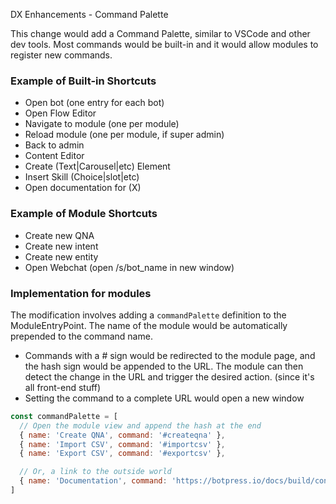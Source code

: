 DX Enhancements - Command Palette

This change would add a Command Palette, similar to VSCode and other dev tools.
Most commands would be built-in and it would allow modules to register new commands.

### Example of Built-in Shortcuts

- Open bot (one entry for each bot)
- Open Flow Editor
- Navigate to module (one per module)
- Reload module (one per module, if super admin)
- Back to admin
- Content Editor
- Create (Text|Carousel|etc) Element
- Insert Skill (Choice|slot|etc)
- Open documentation for (X)

### Example of Module Shortcuts

- Create new QNA
- Create new intent
- Create new entity
- Open Webchat (open /s/bot_name in new window)

### Implementation for modules

The modification involves adding a `commandPalette` definition to the ModuleEntryPoint. The name of the module would be automatically prepended to the command name.

- Commands with a # sign would be redirected to the module page, and the hash sign would be appended to the URL. The module can then detect the change in the URL and trigger the desired action. (since it's all front-end stuff)
- Setting the command to a complete URL would open a new window

```js
const commandPalette = [
  // Open the module view and append the hash at the end
  { name: 'Create QNA', command: '#createqna' },
  { name: 'Import CSV', command: '#importcsv' },
  { name: 'Export CSV', command: '#exportcsv' },

  // Or, a link to the outside world
  { name: 'Documentation', command: 'https://botpress.io/docs/build/content/' }
]
```
